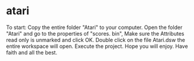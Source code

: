 atari
=====

To start:
	Copy the entire folder "Atari" to your computer.
	Open the folder "Atari" and go to the properties of "scores. bin",
	Make sure the Attributes read only  is unmarked and click OK.
	Double click on the file Atari.dsw the entire workspace will open.
	Execute the project.
	Hope you will enjoy.
	Have faith and all the best. 
